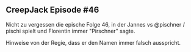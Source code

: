 ## CreepJack Episode #46
Nicht zu vergessen die epische Folge 46, in der Jannes vs @pischner / pischi spielt und Florentin immer "Pirschner" sagte.

Hinweise von der Regie, dass er den Namen immer falsch ausspricht.